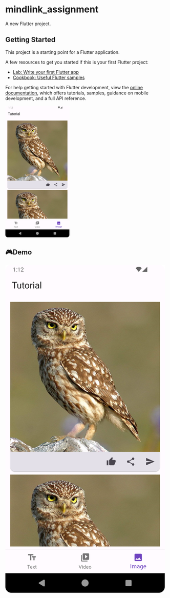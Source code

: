 # mindlink_assignment

A new Flutter project.

## Getting Started

This project is a starting point for a Flutter application.

A few resources to get you started if this is your first Flutter project:

- [Lab: Write your first Flutter app](https://docs.flutter.dev/get-started/codelab)
- [Cookbook: Useful Flutter samples](https://docs.flutter.dev/cookbook)

For help getting started with Flutter development, view the
[online documentation](https://docs.flutter.dev/), which offers tutorials,
samples, guidance on mobile development, and a full API reference.


<div>
<img alt="ScreenShot" src="https://github.com/vinit105/Mindlink-Assignment/blob/3fa7c91d9684c49947bead51d5350e55195cd541/demo_photo.png" width="200" />  
</div>

## 🎮Demo 
[![demo](https://github.com/vinit105/Mindlink-Assignment/blob/3fa7c91d9684c49947bead51d5350e55195cd541/demo_photo.png)](https://github.com/user-attachments/assets/d028fbcc-2e07-4639-ba2b-d7332267a6a5)

